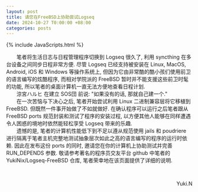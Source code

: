 ```yaml
---
layout: post
title: 请您在FreeBSD上协助尝试Logseq
date: 2024-10-27 T0:00:00 +08:00
categories: posts
---
```


{% include JavaScripts.html %}

&emsp;&emsp;笔者将生活日志与日程管理程序切换到 Logseq 很久了, 利用 syncthing 在多台设备之间同步日程非常方便. 尽管 Logseq 已经支持被安装在 Linux, MacOS, Android, iOS 和 Windows 等操作系统上, 但因为它由非常酷的酷小孩们使用前卫的语言编写的炫酷程序, 而相对学院派的 FreeBSD 暂时并不能支援这些前卫时髦的功能, 所以笔者的桌面计算机一直无法方便地查看日程计划.  
&emsp;&emsp;涼宮ハルヒ 在建立 SOS団 前说: "如果没有的话, 那就自己建一个."  
&emsp;&emsp;在一次苦恼与下决心之后, 笔者开始尝试利用 Linux 二进制兼容层将它移植到 FreeBSD. 但既然一件事开始做了不如就做好. 在确认程序可以运行之后笔者跟从 FreeBSD ports 规范封装和测试了程序的安装过程, 以方便其他人能够在同样遭遇令人困惑的境地时依然能轻松享受 Logseq 带来的乐趣.  
&emsp;&emsp;遗憾的是, 笔者的计算机性能低下到不足以遵从规范使用 jails 和 poudriere 进行隔离于笔者主机完整地测试抽象层次如此之高的语言编写的程序的运行时依赖. 因此在发布这份 ports 的同时, 邀请您在你的计算机上协助测试并完善 RUN_DEPENDS 参数. 敬请参考著名的程序员交友平台 github 中笔者的 YukiNix/Logseq-FreeBSD 仓库, 笔者荣幸地在该页面提供了详细的说明.  

&emsp;&emsp;
<p align="right">Yuki.N</p>  
